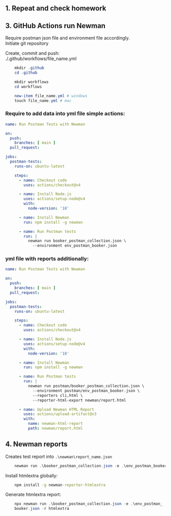 
## 1. Repeat and check homework
## 3. GitHub Actions run Newman

Require postman json file and environment file accordingly.  
Initiate git repository  

Create, commit and push:  
    ./.github/workflows/file_name.yml

```powershell
    mkdir .github
    cd .github

    mkdir workflows
    cd workflows

    new-item file_name.yml # windows
    touch file_name.yml # mac
```

### Require to add data into yml file simple actions:
```yaml
name: Run Postman Tests with Newman

on:
  push:
    branches: [ main ]
  pull_request:

jobs:
  postman-tests:
    runs-on: ubuntu-latest

    steps:
      - name: Checkout code
        uses: actions/checkout@v4

      - name: Install Node.js
        uses: actions/setup-node@v4
        with:
          node-version: '18'

      - name: Install Newman
        run: npm install -g newman

      - name: Run Postman tests
        run: |
          newman run booker_postman_collection.json \
            --environment env_postman_booker.json
```

### yml file with reports additionally:
```yaml
name: Run Postman Tests with Newman

on:
  push:
    branches: [ main ]
  pull_request:

jobs:
  postman-tests:
    runs-on: ubuntu-latest

    steps:
      - name: Checkout code
        uses: actions/checkout@v4

      - name: Install Node.js
        uses: actions/setup-node@v4
        with:
          node-version: '18'

      - name: Install Newman
        run: npm install -g newman

      - name: Run Postman tests
        run: |
          newman run postman/booker_postman_collection.json \
            --environment postman/env_postman_booker.json \
            --reporters cli,html \
            --reporter-html-export newman/report.html

      - name: Upload Newman HTML Report
        uses: actions/upload-artifact@v3
        with:
          name: newman-html-report
          path: newman/report.html

```
## 4. Newman reports

Creates test report into `.\newman\report_name.json`
```powershell
    newman run .\booker_postman_collection.json -e .\env_postman_booker.json -r json
```

Install htmlextra globally:
```cmd
    npm install -g newman-reporter-htmlextra
```

Generate htmlextra report:
```powershell
    npx newman run .\booker_postman_collection.json -e .\env_postman_
    booker.json -r htmlextra
```
